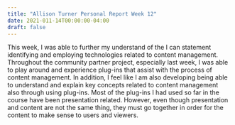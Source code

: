 ```yaml
---
title: "Allison Turner Personal Report Week 12"
date: 2021-011-14T00:00:00-04:00
draft: false
---
```


This week, I was able to further my understand of the I can statement identifying and employing technologies related to content management. Throughout the community partner project, especially last week, I was able to play around and experience plug-ins that assist with the process of content management. In addition, I feel like I am also developing being able to understand and explain key concepts related to content management also through using plug-ins. Most of the plug-ins I had used so far in the course have been presentation related. However, even though presentation and content are not the same thing, they must go together in order for the content to make sense to users and viewers. 
